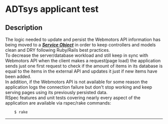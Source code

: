 # ADTsys applicant test

## Description  
The logic needed to update and persist the Webmotors API information has being
moved to a
***[Service Object](https://www.netguru.co/blog/service-objects-in-rails-will-help)***
in order to keep controllers and models clean and DRY following Ruby/Rails best
practices.  
To decrease the server/database workload and still keep in sync with Webmotors
API when the client makes a request(page load) the application sends just one
first request to check if the amount of items in its database is equal to the
items in the external API and updates it just if new items have been added.  
In addition, if the Webmotors API is not available for some reason the
application logs the connection failure but don't stop working and keep
serving pages using its previously persisted data.  
RSpec features and unit tests covering nearly every aspect of the application are available via rspec/rake commands:

        $ rake  

---------------
